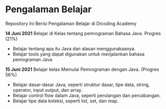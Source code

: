 # Pengalaman Belajar
Repository Ini Berisi Pengalaman Belajar di Dicoding Academy

**14 Juni 2021**
Belajar di Kelas tentang pemrograman Bahasa Java. Progres (21%)
  * Belajar tentang apa itu Java dan alasan menggunakaanya.
  * Belajar tools yang dapat digunakan untuk menjalankan bahasa pemograman Java

**15 Juni 2021**
Belajar kelas Memulai Pemrograman dengan Java. (Progres 56%)
  * Belajar dasar-dasar Java, seperti struktur dasar, tipe data, string, operator, input output, dan array.
  * Belajar control flow dalam Java, seperti perulangan dan percabangan.
  * Belajar tipe data koleksi, seperti list, set, dan map.
